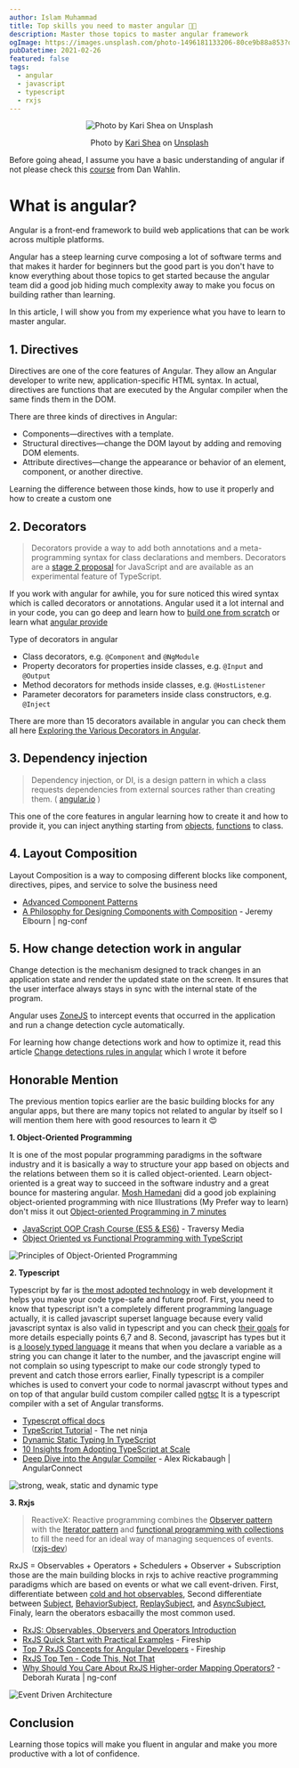 ```yaml
---
author: Islam Muhammad
title: Top skills you need to master angular 👨‍💻
description: Master those topics to master angular framework
ogImage: https://images.unsplash.com/photo-1496181133206-80ce9b88a853?q=80&w=2671&auto=format&fit=crop&ixlib=rb-4.0.3&ixid=M3wxMjA3fDB8MHxwaG90by1wYWdlfHx8fGVufDB8fHx8fA%3D%3D
pubDatetime: 2021-02-26
featured: false
tags:
  - angular
  - javascript
  - typescript
  - rxjs
---
```


<center>

<p style="text-align: center;">
  <img src="https://images.unsplash.com/photo-1496181133206-80ce9b88a853?q=80&w=2671&auto=format&fit=crop&ixlib=rb-4.0.3&ixid=M3wxMjA3fDB8MHxwaG90by1wYWdlfHx8fGVufDB8fHx8fA%3D%3D" alt="Photo by Kari Shea on Unsplash">
  <p style="text-align: center;">Photo by <a href="https://unsplash.com/@karishea">Kari Shea</a> on <a href="https://unsplash.com/">
  Unsplash
  </a>
</p>

</center>

Before going ahead, I assume you have a basic understanding of angular if not please check this [course](https://www.freecodecamp.org/news/want-to-learn-angular-heres-our-free-33-part-course-by-dan-wahlin-fc2ff27ab451/) from Dan Wahlin.

# What is angular?

Angular is a front-end framework to build web applications that can be work across multiple platforms.

Angular has a steep learning curve composing a lot of software terms and that makes it harder for beginners but the good part is you don't have to know everything about those topics to get started because the angular team did a good job hiding much complexity away to make you focus on building rather than learning.

In this article, I will show you from my experience what you have to learn to master angular.

## 1. Directives

Directives are one of the core features of Angular. They allow an Angular developer to write new, application-specific HTML syntax. In actual, directives are functions that are executed by the Angular compiler when the same finds them in the DOM.

There are three kinds of directives in Angular:

- Components—directives with a template.
- Structural directives—change the DOM layout by adding and removing DOM elements.
- Attribute directives—change the appearance or behavior of an element, component, or another directive.

Learning the difference between those kinds, how to use it properly and how to create a custom one

## 2. Decorators

> Decorators provide a way to add both annotations and a meta-programming syntax for class declarations and members. Decorators are a [stage 2 proposal](https://github.com/tc39/proposal-decorators) for JavaScript and are available as an experimental feature of TypeScript.

If you work with angular for awhile, you for sure noticed this wired syntax which is called decorators or annotations. Angular used it a lot internal and in your code, you can go deep and learn how to [build one from scratch](https://ultimatecourses.com/blog/angular-decorators) or learn what [angular provide](https://angular.io/api?type=decorator)

Type of decorators in angular

- Class decorators, e.g. `@Component` and `@NgModule`
- Property decorators for properties inside classes, e.g. `@Input` and `@Output`
- Method decorators for methods inside classes, e.g. `@HostListener`
- Parameter decorators for parameters inside class constructors, e.g. `@Inject`

There are more than 15 decorators available in angular you can check them all here [Exploring the Various Decorators in Angular](https://netbasal.com/exploring-the-various-decorators-in-angular-b208875b207c).

## 3. Dependency injection

> Dependency injection, or DI, is a design pattern in which a class requests dependencies from external sources rather than creating them.
> ( [angular.io](angular.io) )

This one of the core features in angular learning how to create it and how to provide it, you can inject anything starting from [objects](https://angular.io/guide/dependency-injection-providers#injecting-a-configuration-object), [functions](https://angular.io/guide/dependency-injection-providers#using-factory-providers) to class.

## 4. Layout Composition

Layout Composition is a way to composing different blocks like component, directives, pipes, and service to solve the business need

- [Advanced Component Patterns](https://gist.github.com/isaacplmann/0255c1f42ee6c1dad87586b1f6719023)
- [A Philosophy for Designing Components with Composition](https://www.youtube.com/watch?v=oHTm5LYkgEY) - Jeremy Elbourn | ng-conf

## 5. How change detection work in angular

Change detection is the mechanism designed to track changes in an application state and render the updated state on the screen. It ensures that the user interface always stays in sync with the internal state of the program.

Angular uses [ZoneJS](https://indepth.dev/posts/1059/do-you-still-think-that-ngzone-zone-js-is-required-for-change-detection-in-angular) to intercept events that occurred in the application and run a change detection cycle automatically.

For learning how change detections work and how to optimize it, read this article [Change detections rules in angular](https://imm9o.github.io/posts/change_detection_rules_in_angular/) which I wrote it before

## Honorable Mention

The previous mention topics earlier are the basic building blocks for any angular apps, but there are many topics not related to angular by itself so I will mention them here with good resources to learn it 😍

**1. Object-Oriented Programming**

It is one of the most popular programming paradigms in the software industry and it is basically a way to structure your app based on objects and the relations between them so it is called object-oriented. Learn object-oriented is a great way to succeed in the software industry and a great bounce for mastering angular. [Mosh Hamedani](https://twitter.com/moshhamedani) did a good job explaining object-oriented programming with nice Illustrations (My Prefer way to learn) don't miss it out [Object-oriented Programming in 7 minutes](https://www.youtube.com/watch?v=pTB0EiLXUC8)

- [JavaScript OOP Crash Course (ES5 & ES6)](https://www.youtube.com/watch?v=vDJpGenyHaA) - Traversy Media
- [Object Oriented vs Functional Programming with TypeScript](https://www.youtube.com/watch?v=fsVL_xrYO0w)

![Principles of Object-Oriented Programming](https://dev-to-uploads.s3.amazonaws.com/uploads/articles/ikwbv5dwaops3bunngs1.png)

**2. Typescript**

Typescript by far is [the most adopted technology](https://2020.stateofjs.com/en-US/awards/) in web development it helps you make your code type-safe and future proof. First, you need to know that typescript isn't a completely different programming language actually, it is called javascript superset language because every valid javascript syntax is also valid in typescript and you can check [their goals](https://github.com/Microsoft/TypeScript/wiki/TypeScript-Design-Goals) for more details especially points 6,7 and 8. Second, javascript has types but it is [a loosely typed language](https://flaviocopes.com/loosely-strongly-typed/) it means that when you declare a variable as a string you can change it later to the number, and the javascript engine will not complain so using typescript to make our code strongly typed to prevent and catch those errors earlier, Finally typescript is a compiler whiches is used to convert your code to normal javascrpt without types and on top of that angular build custom compiler called [ngtsc](https://indepth.dev/posts/1242/an-in-depth-overview-of-angular-compilers) It is a typescript compiler with a set of Angular transforms.

- [Typescrpt offical docs](https://www.typescriptlang.org/docs/)
- [TypeScript Tutorial](https://www.youtube.com/playlist?list=PL4cUxeGkcC9gUgr39Q_yD6v-bSyMwKPUI) - The net ninja
- [Dynamic Static Typing In TypeScript](https://www.smashingmagazine.com/2021/01/dynamic-static-typing-typescript/)
- [10 Insights from Adopting TypeScript at Scale](https://www.techatbloomberg.com/blog/10-insights-adopting-typescript-at-scale/)
- [Deep Dive into the Angular Compiler](https://www.youtube.com/watch?v=anphffaCZrQ) - Alex Rickabaugh | AngularConnect

![strong, weak, static and dynamic type](https://dev-to-uploads.s3.amazonaws.com/uploads/articles/9ctqwkmxnzaot2ltgqy1.png)

**3. Rxjs**

> ReactiveX: Reactive programming combines the [Observer pattern](https://en.wikipedia.org/wiki/Observer_pattern) with the [Iterator pattern](https://en.wikipedia.org/wiki/Iterator_pattern) and [functional programming with collections](https://martinfowler.com/articles/collection-pipeline/#NestedOperatorExpressions) to fill the need for an ideal way of managing sequences of events. ([rxjs-dev](https://rxjs-dev))

RxJS = Observables + Operators + Schedulers + Observer + Subscription those are the main building blocks in rxjs to achive reactive programming paradigms which are based on events or what we call event-driven. First, differentiate between [cold and hot observables](https://luukgruijs.medium.com/understanding-hot-vs-cold-observables-62d04cf92e03), Second differentiate between [Subject](https://luukgruijs.medium.com/understanding-rxjs-subjects-339428a1815b), [BehaviorSubject](https://luukgruijs.medium.com/understanding-rxjs-behaviorsubject-replaysubject-and-asyncsubject-8cc061f1cfc0), [ReplaySubject](https://luukgruijs.medium.com/understanding-rxjs-behaviorsubject-replaysubject-and-asyncsubject-8cc061f1cfc0), and [AsyncSubject](https://luukgruijs.medium.com/understanding-rxjs-behaviorsubject-replaysubject-and-asyncsubject-8cc061f1cfc0), Finaly, learn the oberators esbacailly the most common used.

- [RxJS: Observables, Observers and Operators Introduction](https://ultimatecourses.com/blog/rxjs-observables-observers-operators)
- [RxJS Quick Start with Practical Examples](https://www.youtube.com/watch?v=2LCo926NFLI) - Fireship
- [Top 7 RxJS Concepts for Angular Developers](https://www.youtube.com/watch?v=65Us8NwmYf4) - Fireship
- [RxJS Top Ten - Code This, Not That](https://www.youtube.com/watch?v=ewcoEYS85Co)
- [Why Should You Care About RxJS Higher-order Mapping Operators?](https://www.youtube.com/watch?v=ldRdjc-60PM) - Deborah Kurata | ng-conf

![Event Driven Architecture](https://dev-to-uploads.s3.amazonaws.com/uploads/articles/spuuqochw6jfa6q9dj3e.png)

## Conclusion

Learning those topics will make you fluent in angular and make you more productive with a lot of confidence.

